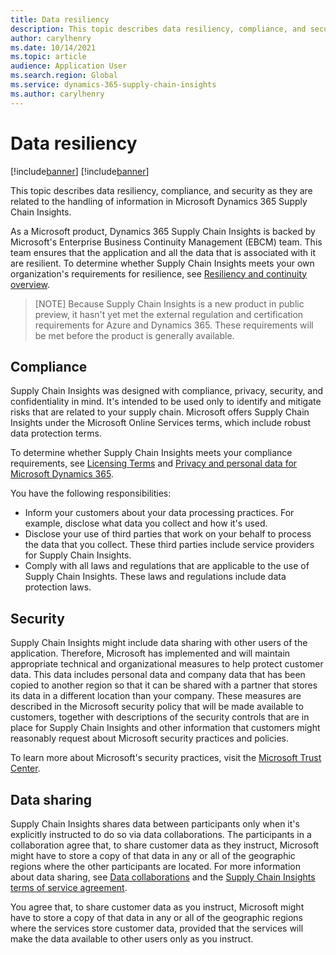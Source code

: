 ```yaml
---
title: Data resiliency
description: This topic describes data resiliency, compliance, and security as they are related to the handling of information in Microsoft Dynamics 365 Supply Chain Insights.
author: carylhenry
ms.date: 10/14/2021
ms.topic: article
audience: Application User
ms.search.region: Global
ms.service: dynamics-365-supply-chain-insights
ms.author: carylhenry
---
```


# Data resiliency

[!include[banner](includes/banner.md)]
[!include[banner](includes/preview-banner.md)]

This topic describes data resiliency, compliance, and security as they are related to the handling of information in Microsoft Dynamics 365 Supply Chain Insights.

As a Microsoft product, Dynamics 365 Supply Chain Insights is backed by Microsoft's Enterprise Business Continuity Management (EBCM) team. This team ensures that the application and all the data that is associated with it are resilient. To determine whether Supply Chain Insights meets your own organization's requirements for resilience, see [Resiliency and continuity overview](/compliance/assurance/assurance-resiliency-and-continuity).

> [NOTE]
> Because Supply Chain Insights is a new product in public preview, it hasn't yet met the external regulation and certification requirements for Azure and Dynamics 365. These requirements will be met before the product is generally available.

## Compliance

Supply Chain Insights was designed with compliance, privacy, security, and confidentiality in mind. It's intended to be used only to identify and mitigate risks that are related to your supply chain. Microsoft offers Supply Chain Insights under the Microsoft Online Services terms, which include robust data protection terms.

To determine whether Supply Chain Insights meets your compliance requirements, see [Licensing Terms](https://www.microsoft.com/licensing/product-licensing/products?rtc=1) and [Privacy and personal data for Microsoft Dynamics 365](/dynamics365/get-started/gdpr/).

You have the following responsibilities:

- Inform your customers about your data processing practices. For example, disclose what data you collect and how it's used.
- Disclose your use of third parties that work on your behalf to process the data that you collect. These third parties include service providers for Supply Chain Insights.
- Comply with all laws and regulations that are applicable to the use of Supply Chain Insights. These laws and regulations include data protection laws.

## Security

Supply Chain Insights might include data sharing with other users of the application. Therefore, Microsoft has implemented and will maintain appropriate technical and organizational measures to help protect customer data. This data includes personal data and company data that has been copied to another region so that it can be shared with a partner that stores its data in a different location than your company. These measures are described in the Microsoft security policy that will be made available to customers, together with descriptions of the security controls that are in place for Supply Chain Insights and other information that customers might reasonably request about Microsoft security practices and policies.

To learn more about Microsoft's security practices, visit the [Microsoft Trust Center](https://www.microsoft.com/en-us/trust-center).

## Data sharing

Supply Chain Insights shares data between participants only when it's explicitly instructed to do so via data collaborations. The participants in a collaboration agree that, to share customer data as they instruct, Microsoft might have to store a copy of that data in any or all of the geographic regions where the other participants are located. For more information about data sharing, see [Data collaborations](create-collaboration.md) and the [Supply Chain Insights terms of service agreement](https://aka.ms/scitc).

You agree that, to share customer data as you instruct, Microsoft might have to store a copy of that data in any or all of the geographic regions where the services store customer data, provided that the services will make the data available to other users only as you instruct.
